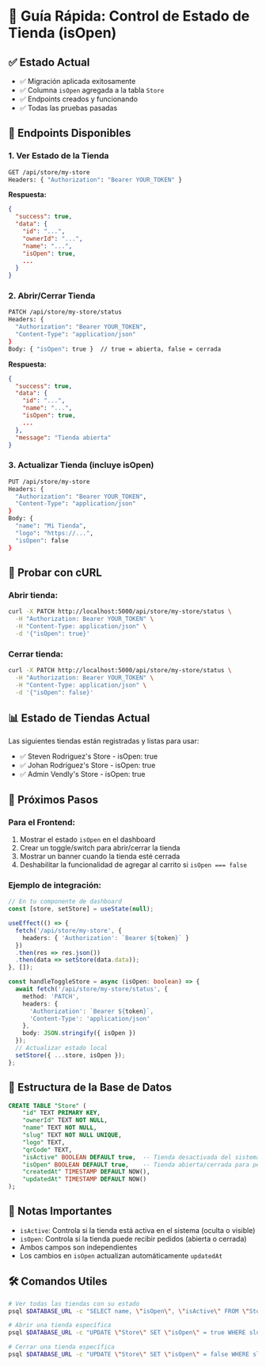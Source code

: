 # 🚀 Guía Rápida: Control de Estado de Tienda (isOpen)

## ✅ Estado Actual

- ✅ Migración aplicada exitosamente
- ✅ Columna `isOpen` agregada a la tabla `Store`
- ✅ Endpoints creados y funcionando
- ✅ Todas las pruebas pasadas

## 📍 Endpoints Disponibles

### 1. Ver Estado de la Tienda
```bash
GET /api/store/my-store
Headers: { "Authorization": "Bearer YOUR_TOKEN" }
```

**Respuesta:**
```json
{
  "success": true,
  "data": {
    "id": "...",
    "ownerId": "...",
    "name": "...",
    "isOpen": true,
    ...
  }
}
```

### 2. Abrir/Cerrar Tienda
```bash
PATCH /api/store/my-store/status
Headers: { 
  "Authorization": "Bearer YOUR_TOKEN",
  "Content-Type": "application/json"
}
Body: { "isOpen": true }  // true = abierta, false = cerrada
```

**Respuesta:**
```json
{
  "success": true,
  "data": {
    "id": "...",
    "name": "...",
    "isOpen": true,
    ...
  },
  "message": "Tienda abierta"
}
```

### 3. Actualizar Tienda (incluye isOpen)
```bash
PUT /api/store/my-store
Headers: { 
  "Authorization": "Bearer YOUR_TOKEN",
  "Content-Type": "application/json"
}
Body: {
  "name": "Mi Tienda",
  "logo": "https://...",
  "isOpen": false
}
```

## 🧪 Probar con cURL

### Abrir tienda:
```bash
curl -X PATCH http://localhost:5000/api/store/my-store/status \
  -H "Authorization: Bearer YOUR_TOKEN" \
  -H "Content-Type: application/json" \
  -d '{"isOpen": true}'
```

### Cerrar tienda:
```bash
curl -X PATCH http://localhost:5000/api/store/my-store/status \
  -H "Authorization: Bearer YOUR_TOKEN" \
  -H "Content-Type: application/json" \
  -d '{"isOpen": false}'
```

## 📊 Estado de Tiendas Actual

Las siguientes tiendas están registradas y listas para usar:
- ✅ Steven Rodriguez's Store - isOpen: true
- ✅ Johan Rodríguez's Store - isOpen: true
- ✅ Admin Vendly's Store - isOpen: true

## 🎯 Próximos Pasos

### Para el Frontend:

1. Mostrar el estado `isOpen` en el dashboard
2. Crear un toggle/switch para abrir/cerrar la tienda
3. Mostrar un banner cuando la tienda esté cerrada
4. Deshabilitar la funcionalidad de agregar al carrito si `isOpen === false`

### Ejemplo de integración:

```typescript
// En tu componente de dashboard
const [store, setStore] = useState(null);

useEffect(() => {
  fetch('/api/store/my-store', {
    headers: { 'Authorization': `Bearer ${token}` }
  })
  .then(res => res.json())
  .then(data => setStore(data.data));
}, []);

const handleToggleStore = async (isOpen: boolean) => {
  await fetch('/api/store/my-store/status', {
    method: 'PATCH',
    headers: {
      'Authorization': `Bearer ${token}`,
      'Content-Type': 'application/json'
    },
    body: JSON.stringify({ isOpen })
  });
  // Actualizar estado local
  setStore({ ...store, isOpen });
};
```

## 🔄 Estructura de la Base de Datos

```sql
CREATE TABLE "Store" (
    "id" TEXT PRIMARY KEY,
    "ownerId" TEXT NOT NULL,
    "name" TEXT NOT NULL,
    "slug" TEXT NOT NULL UNIQUE,
    "logo" TEXT,
    "qrCode" TEXT,
    "isActive" BOOLEAN DEFAULT true,  -- Tienda desactivada del sistema
    "isOpen" BOOLEAN DEFAULT true,    -- Tienda abierta/cerrada para pedidos
    "createdAt" TIMESTAMP DEFAULT NOW(),
    "updatedAt" TIMESTAMP DEFAULT NOW()
);
```

## 📝 Notas Importantes

- `isActive`: Controla si la tienda está activa en el sistema (oculta o visible)
- `isOpen`: Controla si la tienda puede recibir pedidos (abierta o cerrada)
- Ambos campos son independientes
- Los cambios en `isOpen` actualizan automáticamente `updatedAt`

## 🛠️ Comandos Utiles

```bash
# Ver todas las tiendas con su estado
psql $DATABASE_URL -c "SELECT name, \"isOpen\", \"isActive\" FROM \"Store\";"

# Abrir una tienda específica
psql $DATABASE_URL -c "UPDATE \"Store\" SET \"isOpen\" = true WHERE slug = 'mi-tienda';"

# Cerrar una tienda específica
psql $DATABASE_URL -c "UPDATE \"Store\" SET \"isOpen\" = false WHERE slug = 'mi-tienda';"
```

